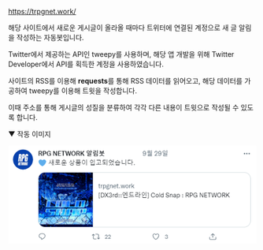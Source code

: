 https://trpgnet.work/

해당 사이트에서 새로운 게시글이 올라올 때마다 트위터에 연결된 계정으로 새 글 알림을 작성하는 자동봇입니다.

Twitter에서 제공하는 API인 tweepy를 사용하며, 해당 앱 개발을 위해 Twitter Developer에서 API를 획득한 계정을 사용하였습니다.

사이트의 RSS를 이용해 **requests**를 통해 RSS 데이터를 읽어오고, 해당 데이터를 가공하여 tweepy를 이용해 트윗을 작성합니다.

이때 주소를 통해 게시글의 성질을 분류하여 각각 다른 내용이 트윗으로 작성될 수 있도록 합니다.

▼ 작동 이미지

![twitter](./twitter.png)
